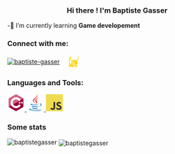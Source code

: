 <h3 align="center">Hi there ! I'm Baptiste Gasser</h3>  

-🌱 I’m currently learning **Game developement** 
 
<h3 align="left">Connect with me:</h3>  
<p align="left">
<a href="https://linkedin.com/in/baptiste-gasser" target="blank"><img align="center" src="https://raw.githubusercontent.com/rahuldkjain/github-profile-readme-generator/master/src/images/icons/Social/linked-in-alt.svg" alt="baptiste-gasser" height="30" width="40" /></a>  
<a href="https://www.codingame.com/profile/b43889a5a602897dc0293570e1ec24f04951792" target="blank"><img align="center" src="codingame.png" alt="baptisteg" height="30" width="40" /></a>  
</p>  
  
<h3 align="left">Languages and Tools:</h3>  
<p align="left"> <a href="https://www.w3schools.com/cpp/" target="_blank"> <img src="https://raw.githubusercontent.com/devicons/devicon/master/icons/cplusplus/cplusplus-original.svg" alt="cplusplus" width="40" height="40"/> </a> <a href="https://www.java.com" target="_blank"> <img src="https://raw.githubusercontent.com/devicons/devicon/master/icons/java/java-original.svg" alt="java" width="40" height="40"/> </a> <a href="https://developer.mozilla.org/en-US/docs/Web/JavaScript" target="_blank"> <img src="https://raw.githubusercontent.com/devicons/devicon/master/icons/javascript/javascript-original.svg" alt="javascript" width="40" height="40"/> </a> </p>  
 
 ### Some stats
<p><img align="left" src="https://github-readme-stats.vercel.app/api/top-langs?username=baptistegasser&show_icons=true&locale=en&layout=compact&theme=calm" alt="baptistegasser" /></p>
<p>&nbsp;<img align="center" src="https://github-readme-stats.vercel.app/api?username=baptistegasser&show_icons=true&locale=en&theme=calm" alt="baptistegasser" /></p>
